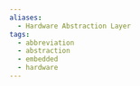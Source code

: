 ```yaml
---
aliases:
  - Hardware Abstraction Layer
tags:
  - abbreviation
  - abstraction
  - embedded
  - hardware
---
```

